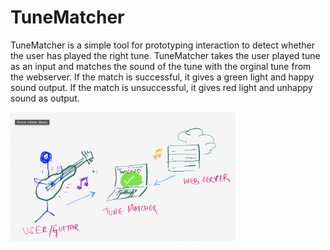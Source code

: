 # TuneMatcher

TuneMatcher is a simple tool for prototyping interaction to detect whether the user has played the right tune. TuneMatcher takes the user played tune as an input and matches the sound of the tune with the orginal tune from the webserver. If the match is successful, it gives a green light and happy sound output. If the match is unsuccessful, it gives red light and unhappy sound as output.


<img src="/imgs/TuneMatcher Environment.png" alt="system diagram" width="360"/>


